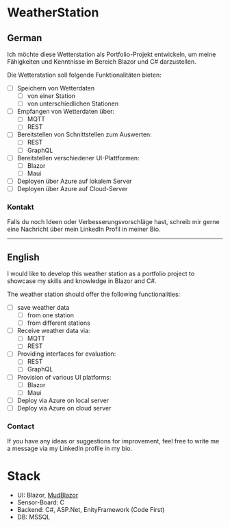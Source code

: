 # WeatherStation

## German
Ich möchte diese Wetterstation als Portfolio-Projekt entwickeln, um meine Fähigkeiten und Kenntnisse im Bereich Blazor und C# darzustellen.

Die Wetterstation soll folgende Funktionalitäten bieten:
- [ ] Speichern von Wetterdaten
  - [ ] von einer Station
  - [ ] von unterschiedlichen Stationen
- [ ] Empfangen von Wetterdaten über:
  - [ ] MQTT
  - [ ] REST
- [ ] Bereitstellen von Schnittstellen zum Auswerten:
  - [ ] REST
  - [ ] GraphQL
- [ ] Bereitstellen verschiedener UI-Plattformen:
  - [ ] Blazor
  - [ ] Maui
- [ ] Deployen über Azure auf lokalem Server
- [ ] Deployen über Azure auf Cloud-Server

### Kontakt
Falls du noch Ideen oder Verbesserungsvorschläge hast, schreib mir gerne eine Nachricht über mein LinkedIn Profil in meiner Bio.

<hr>

## English
I would like to develop this weather station as a portfolio project to showcase my skills and knowledge in Blazor and C#.

The weather station should offer the following functionalities:
- [ ] save weather data
  - [ ] from one station
  - [ ] from different stations
- [ ] Receive weather data via:
  - [ ] MQTT
  - [ ] REST
- [ ] Providing interfaces for evaluation:
  - [ ] REST
  - [ ] GraphQL
- [ ] Provision of various UI platforms:
  - [ ] Blazor
  - [ ] Maui
- [ ] Deploy via Azure on local server
- [ ] Deploy via Azure on cloud server

### Contact
If you have any ideas or suggestions for improvement, feel free to write me a message via my LinkedIn profile in my bio.

# Stack
- UI: Blazor, [MudBlazor](https://mudblazor.com)
- Sensor-Board: C
- Backend: C#, ASP.Net, EnityFramework (Code First)
- DB: MSSQL
